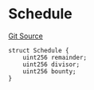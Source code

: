 # Schedule
[Git Source](https://github.com/G7DAO/protocol/blob/ef7b24f4a26e9671edc818362f455c3e2801e1d7/contracts/metronome/Metronome.sol)


```solidity
struct Schedule {
    uint256 remainder;
    uint256 divisor;
    uint256 bounty;
}
```

